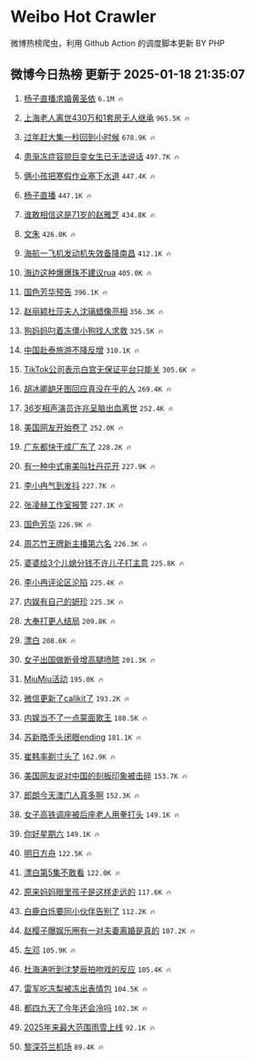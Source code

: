 # Weibo Hot Crawler 



微博热榜爬虫，利用 Github Action 的调度脚本更新 BY PHP 


## 微博今日热榜 更新于 2025-01-18 21:35:07 
1. [杨子直播求婚黄圣依](https://s.weibo.com/weibo?q=%23%E6%9D%A8%E5%AD%90%E7%9B%B4%E6%92%AD%E6%B1%82%E5%A9%9A%E9%BB%84%E5%9C%A3%E4%BE%9D%23&t=31&band_rank=1&Refer=top) `6.1M 🔥` 

1. [上海老人离世430万和1套房无人继承](https://s.weibo.com/weibo?q=%23%E4%B8%8A%E6%B5%B7%E8%80%81%E4%BA%BA%E7%A6%BB%E4%B8%96430%E4%B8%87%E5%92%8C1%E5%A5%97%E6%88%BF%E6%97%A0%E4%BA%BA%E7%BB%A7%E6%89%BF%23&t=31&band_rank=2&Refer=top) `965.5K 🔥` 

1. [过年赶大集一秒回到小时候](https://s.weibo.com/weibo?q=%23%E8%BF%87%E5%B9%B4%E8%B5%B6%E5%A4%A7%E9%9B%86%E4%B8%80%E7%A7%92%E5%9B%9E%E5%88%B0%E5%B0%8F%E6%97%B6%E5%80%99%23&t=31&band_rank=3&Refer=top) `678.9K 🔥` 

1. [患渐冻症容貌巨变女生已无法说话](https://s.weibo.com/weibo?q=%23%E6%82%A3%E6%B8%90%E5%86%BB%E7%97%87%E5%AE%B9%E8%B2%8C%E5%B7%A8%E5%8F%98%E5%A5%B3%E7%94%9F%E5%B7%B2%E6%97%A0%E6%B3%95%E8%AF%B4%E8%AF%9D%23&t=31&band_rank=4&Refer=top) `497.7K 🔥` 

1. [俩小孩把寒假作业塞下水道](https://s.weibo.com/weibo?q=%23%E4%BF%A9%E5%B0%8F%E5%AD%A9%E6%8A%8A%E5%AF%92%E5%81%87%E4%BD%9C%E4%B8%9A%E5%A1%9E%E4%B8%8B%E6%B0%B4%E9%81%93%23&t=31&band_rank=5&Refer=top) `447.4K 🔥` 

1. [杨子直播](https://s.weibo.com/weibo?q=%E6%9D%A8%E5%AD%90%E7%9B%B4%E6%92%AD&t=31&band_rank=6&Refer=top) `447.1K 🔥` 

1. [谁敢相信这是71岁的赵雅芝](https://s.weibo.com/weibo?q=%23%E8%B0%81%E6%95%A2%E7%9B%B8%E4%BF%A1%E8%BF%99%E6%98%AF71%E5%B2%81%E7%9A%84%E8%B5%B5%E9%9B%85%E8%8A%9D%23&t=31&band_rank=7&Refer=top) `434.8K 🔥` 

1. [文朱](https://s.weibo.com/weibo?q=%E6%96%87%E6%9C%B1&t=31&band_rank=8&Refer=top) `426.0K 🔥` 

1. [海航一飞机发动机失效备降南昌](https://s.weibo.com/weibo?q=%23%E6%B5%B7%E8%88%AA%E4%B8%80%E9%A3%9E%E6%9C%BA%E5%8F%91%E5%8A%A8%E6%9C%BA%E5%A4%B1%E6%95%88%E5%A4%87%E9%99%8D%E5%8D%97%E6%98%8C%23&t=31&band_rank=9&Refer=top) `412.1K 🔥` 

1. [海边这种爆爆珠不建议rua](https://s.weibo.com/weibo?q=%23%E6%B5%B7%E8%BE%B9%E8%BF%99%E7%A7%8D%E7%88%86%E7%88%86%E7%8F%A0%E4%B8%8D%E5%BB%BA%E8%AE%AErua%23&t=31&band_rank=10&Refer=top) `405.0K 🔥` 

1. [国色芳华预告](https://s.weibo.com/weibo?q=%E5%9B%BD%E8%89%B2%E8%8A%B3%E5%8D%8E%E9%A2%84%E5%91%8A&t=31&band_rank=11&Refer=top) `396.1K 🔥` 

1. [赵丽颖杜莎夫人沈璃蜡像亮相](https://s.weibo.com/weibo?q=%23%E8%B5%B5%E4%B8%BD%E9%A2%96%E6%9D%9C%E8%8E%8E%E5%A4%AB%E4%BA%BA%E6%B2%88%E7%92%83%E8%9C%A1%E5%83%8F%E4%BA%AE%E7%9B%B8%23&t=31&band_rank=12&Refer=top) `356.3K 🔥` 

1. [狗妈妈叼着冻僵小狗找人求救](https://s.weibo.com/weibo?q=%23%E7%8B%97%E5%A6%88%E5%A6%88%E5%8F%BC%E7%9D%80%E5%86%BB%E5%83%B5%E5%B0%8F%E7%8B%97%E6%89%BE%E4%BA%BA%E6%B1%82%E6%95%91%23&t=31&band_rank=13&Refer=top) `325.5K 🔥` 

1. [中国赴泰旅游不降反增](https://s.weibo.com/weibo?q=%E4%B8%AD%E5%9B%BD%E8%B5%B4%E6%B3%B0%E6%97%85%E6%B8%B8%E4%B8%8D%E9%99%8D%E5%8F%8D%E5%A2%9E&t=31&band_rank=14&Refer=top) `310.1K 🔥` 

1. [TikTok公司表示白宫无保证平台只能关](https://s.weibo.com/weibo?q=%23TikTok%E5%85%AC%E5%8F%B8%E8%A1%A8%E7%A4%BA%E7%99%BD%E5%AE%AB%E6%97%A0%E4%BF%9D%E8%AF%81%E5%B9%B3%E5%8F%B0%E5%8F%AA%E8%83%BD%E5%85%B3%23&t=31&band_rank=15&Refer=top) `305.6K 🔥` 

1. [胡冰卿龅牙图回应真没在乎的人](https://s.weibo.com/weibo?q=%E8%83%A1%E5%86%B0%E5%8D%BF%E9%BE%85%E7%89%99%E5%9B%BE%E5%9B%9E%E5%BA%94%E7%9C%9F%E6%B2%A1%E5%9C%A8%E4%B9%8E%E7%9A%84%E4%BA%BA&t=31&band_rank=16&Refer=top) `269.4K 🔥` 

1. [36岁相声演员许兆呈脑出血离世](https://s.weibo.com/weibo?q=%2336%E5%B2%81%E7%9B%B8%E5%A3%B0%E6%BC%94%E5%91%98%E8%AE%B8%E5%85%86%E5%91%88%E8%84%91%E5%87%BA%E8%A1%80%E7%A6%BB%E4%B8%96%23&t=31&band_rank=17&Refer=top) `252.4K 🔥` 

1. [美国网友开始卷了](https://s.weibo.com/weibo?q=%23%E7%BE%8E%E5%9B%BD%E7%BD%91%E5%8F%8B%E5%BC%80%E5%A7%8B%E5%8D%B7%E4%BA%86%23&t=31&band_rank=18&Refer=top) `252.0K 🔥` 

1. [广东都快干成厂东了](https://s.weibo.com/weibo?q=%23%E5%B9%BF%E4%B8%9C%E9%83%BD%E5%BF%AB%E5%B9%B2%E6%88%90%E5%8E%82%E4%B8%9C%E4%BA%86%23&t=31&band_rank=19&Refer=top) `228.2K 🔥` 

1. [有一种中式审美叫牡丹花开](https://s.weibo.com/weibo?q=%23%E6%9C%89%E4%B8%80%E7%A7%8D%E4%B8%AD%E5%BC%8F%E5%AE%A1%E7%BE%8E%E5%8F%AB%E7%89%A1%E4%B8%B9%E8%8A%B1%E5%BC%80%23&t=31&band_rank=20&Refer=top) `227.9K 🔥` 

1. [李小冉气到发抖](https://s.weibo.com/weibo?q=%23%E6%9D%8E%E5%B0%8F%E5%86%89%E6%B0%94%E5%88%B0%E5%8F%91%E6%8A%96%23&t=31&band_rank=21&Refer=top) `227.7K 🔥` 

1. [张凌赫工作室报警](https://s.weibo.com/weibo?q=%23%E5%BC%A0%E5%87%8C%E8%B5%AB%E5%B7%A5%E4%BD%9C%E5%AE%A4%E6%8A%A5%E8%AD%A6%23&t=31&band_rank=22&Refer=top) `227.1K 🔥` 

1. [国色芳华](https://s.weibo.com/weibo?q=%E5%9B%BD%E8%89%B2%E8%8A%B3%E5%8D%8E&t=31&band_rank=23&Refer=top) `226.9K 🔥` 

1. [周芯竹王牌新主播第六名](https://s.weibo.com/weibo?q=%E5%91%A8%E8%8A%AF%E7%AB%B9%E7%8E%8B%E7%89%8C%E6%96%B0%E4%B8%BB%E6%92%AD%E7%AC%AC%E5%85%AD%E5%90%8D&t=31&band_rank=24&Refer=top) `226.3K 🔥` 

1. [婆婆给3个儿媳分钱不许儿子打主意](https://s.weibo.com/weibo?q=%23%E5%A9%86%E5%A9%86%E7%BB%993%E4%B8%AA%E5%84%BF%E5%AA%B3%E5%88%86%E9%92%B1%E4%B8%8D%E8%AE%B8%E5%84%BF%E5%AD%90%E6%89%93%E4%B8%BB%E6%84%8F%23&t=31&band_rank=25&Refer=top) `225.8K 🔥` 

1. [李小冉评论区沦陷](https://s.weibo.com/weibo?q=%23%E6%9D%8E%E5%B0%8F%E5%86%89%E8%AF%84%E8%AE%BA%E5%8C%BA%E6%B2%A6%E9%99%B7%23&t=31&band_rank=26&Refer=top) `225.4K 🔥` 

1. [内娱有自己的妍珍](https://s.weibo.com/weibo?q=%E5%86%85%E5%A8%B1%E6%9C%89%E8%87%AA%E5%B7%B1%E7%9A%84%E5%A6%8D%E7%8F%8D&t=31&band_rank=27&Refer=top) `225.3K 🔥` 

1. [大奉打更人结局](https://s.weibo.com/weibo?q=%E5%A4%A7%E5%A5%89%E6%89%93%E6%9B%B4%E4%BA%BA%E7%BB%93%E5%B1%80&t=31&band_rank=28&Refer=top) `209.8K 🔥` 

1. [漂白](https://s.weibo.com/weibo?q=%E6%BC%82%E7%99%BD&t=31&band_rank=29&Refer=top) `208.6K 🔥` 

1. [女子出国做断骨增高腿喷脓](https://s.weibo.com/weibo?q=%23%E5%A5%B3%E5%AD%90%E5%87%BA%E5%9B%BD%E5%81%9A%E6%96%AD%E9%AA%A8%E5%A2%9E%E9%AB%98%E8%85%BF%E5%96%B7%E8%84%93%23&t=31&band_rank=30&Refer=top) `201.3K 🔥` 

1. [MiuMiu活动](https://s.weibo.com/weibo?q=%23MiuMiu%E6%B4%BB%E5%8A%A8%23&t=31&band_rank=31&Refer=top) `195.0K 🔥` 

1. [微信更新了callkit了](https://s.weibo.com/weibo?q=%23%E5%BE%AE%E4%BF%A1%E6%9B%B4%E6%96%B0%E4%BA%86callkit%E4%BA%86%23&t=31&band_rank=32&Refer=top) `193.2K 🔥` 

1. [内娱当不了一点蒙面歌王](https://s.weibo.com/weibo?q=%E5%86%85%E5%A8%B1%E5%BD%93%E4%B8%8D%E4%BA%86%E4%B8%80%E7%82%B9%E8%92%99%E9%9D%A2%E6%AD%8C%E7%8E%8B&t=31&band_rank=33&Refer=top) `188.5K 🔥` 

1. [苏新皓歪头闭眼ending](https://s.weibo.com/weibo?q=%23%E8%8B%8F%E6%96%B0%E7%9A%93%E6%AD%AA%E5%A4%B4%E9%97%AD%E7%9C%BCending%23&t=31&band_rank=34&Refer=top) `181.1K 🔥` 

1. [崔韩率剃寸头了](https://s.weibo.com/weibo?q=%23%E5%B4%94%E9%9F%A9%E7%8E%87%E5%89%83%E5%AF%B8%E5%A4%B4%E4%BA%86%23&t=31&band_rank=35&Refer=top) `162.9K 🔥` 

1. [美国网友说对中国的刻板印象被击碎](https://s.weibo.com/weibo?q=%23%E7%BE%8E%E5%9B%BD%E7%BD%91%E5%8F%8B%E8%AF%B4%E5%AF%B9%E4%B8%AD%E5%9B%BD%E7%9A%84%E5%88%BB%E6%9D%BF%E5%8D%B0%E8%B1%A1%E8%A2%AB%E5%87%BB%E7%A2%8E%23&t=31&band_rank=36&Refer=top) `153.7K 🔥` 

1. [郎朗今天澳门人真多啊](https://s.weibo.com/weibo?q=%23%E9%83%8E%E6%9C%97%E4%BB%8A%E5%A4%A9%E6%BE%B3%E9%97%A8%E4%BA%BA%E7%9C%9F%E5%A4%9A%E5%95%8A%23&t=31&band_rank=37&Refer=top) `152.3K 🔥` 

1. [女子高铁调座被后座老人用拳打头](https://s.weibo.com/weibo?q=%23%E5%A5%B3%E5%AD%90%E9%AB%98%E9%93%81%E8%B0%83%E5%BA%A7%E8%A2%AB%E5%90%8E%E5%BA%A7%E8%80%81%E4%BA%BA%E7%94%A8%E6%8B%B3%E6%89%93%E5%A4%B4%23&t=31&band_rank=38&Refer=top) `149.1K 🔥` 

1. [你好星期六](https://s.weibo.com/weibo?q=%E4%BD%A0%E5%A5%BD%E6%98%9F%E6%9C%9F%E5%85%AD&t=31&band_rank=39&Refer=top) `149.1K 🔥` 

1. [明日方舟](https://s.weibo.com/weibo?q=%E6%98%8E%E6%97%A5%E6%96%B9%E8%88%9F&t=31&band_rank=40&Refer=top) `122.5K 🔥` 

1. [漂白第5集不敢看](https://s.weibo.com/weibo?q=%E6%BC%82%E7%99%BD%E7%AC%AC5%E9%9B%86%E4%B8%8D%E6%95%A2%E7%9C%8B&t=31&band_rank=41&Refer=top) `122.0K 🔥` 

1. [原来妈妈眼里孩子是这样走远的](https://s.weibo.com/weibo?q=%23%E5%8E%9F%E6%9D%A5%E5%A6%88%E5%A6%88%E7%9C%BC%E9%87%8C%E5%AD%A9%E5%AD%90%E6%98%AF%E8%BF%99%E6%A0%B7%E8%B5%B0%E8%BF%9C%E7%9A%84%23&t=31&band_rank=42&Refer=top) `117.6K 🔥` 

1. [白鹿白烁要同小伙伴告别了](https://s.weibo.com/weibo?q=%23%E7%99%BD%E9%B9%BF%E7%99%BD%E7%83%81%E8%A6%81%E5%90%8C%E5%B0%8F%E4%BC%99%E4%BC%B4%E5%91%8A%E5%88%AB%E4%BA%86%23&t=31&band_rank=43&Refer=top) `112.2K 🔥` 

1. [赵樱子曝娱乐圈有一对夫妻离婚是真的](https://s.weibo.com/weibo?q=%23%E8%B5%B5%E6%A8%B1%E5%AD%90%E6%9B%9D%E5%A8%B1%E4%B9%90%E5%9C%88%E6%9C%89%E4%B8%80%E5%AF%B9%E5%A4%AB%E5%A6%BB%E7%A6%BB%E5%A9%9A%E6%98%AF%E7%9C%9F%E7%9A%84%23&t=31&band_rank=44&Refer=top) `107.2K 🔥` 

1. [左邓](https://s.weibo.com/weibo?q=%E5%B7%A6%E9%82%93&t=31&band_rank=45&Refer=top) `105.9K 🔥` 

1. [杜海涛听到沈梦辰拍吻戏的反应](https://s.weibo.com/weibo?q=%E6%9D%9C%E6%B5%B7%E6%B6%9B%E5%90%AC%E5%88%B0%E6%B2%88%E6%A2%A6%E8%BE%B0%E6%8B%8D%E5%90%BB%E6%88%8F%E7%9A%84%E5%8F%8D%E5%BA%94&t=31&band_rank=46&Refer=top) `105.4K 🔥` 

1. [雷军吃冻梨被冻出表情包](https://s.weibo.com/weibo?q=%23%E9%9B%B7%E5%86%9B%E5%90%83%E5%86%BB%E6%A2%A8%E8%A2%AB%E5%86%BB%E5%87%BA%E8%A1%A8%E6%83%85%E5%8C%85%23&t=31&band_rank=47&Refer=top) `104.5K 🔥` 

1. [都四九天了今年还会冷吗](https://s.weibo.com/weibo?q=%23%E9%83%BD%E5%9B%9B%E4%B9%9D%E5%A4%A9%E4%BA%86%E4%BB%8A%E5%B9%B4%E8%BF%98%E4%BC%9A%E5%86%B7%E5%90%97%23&t=31&band_rank=48&Refer=top) `102.3K 🔥` 

1. [2025年来最大范围雨雪上线](https://s.weibo.com/weibo?q=%232025%E5%B9%B4%E6%9D%A5%E6%9C%80%E5%A4%A7%E8%8C%83%E5%9B%B4%E9%9B%A8%E9%9B%AA%E4%B8%8A%E7%BA%BF%23&t=31&band_rank=49&Refer=top) `92.1K 🔥` 

1. [黎深芬兰机场](https://s.weibo.com/weibo?q=%E9%BB%8E%E6%B7%B1%E8%8A%AC%E5%85%B0%E6%9C%BA%E5%9C%BA&t=31&band_rank=50&Refer=top) `89.4K 🔥` 

